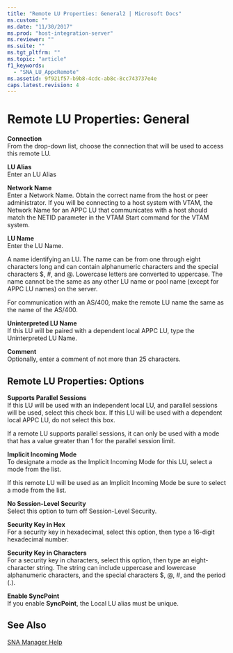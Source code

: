 ```yaml
---
title: "Remote LU Properties: General2 | Microsoft Docs"
ms.custom: ""
ms.date: "11/30/2017"
ms.prod: "host-integration-server"
ms.reviewer: ""
ms.suite: ""
ms.tgt_pltfrm: ""
ms.topic: "article"
f1_keywords: 
  - "SNA_LU_AppcRemote"
ms.assetid: 9f921f57-b9b8-4cdc-ab8c-8cc743737e4e
caps.latest.revision: 4
---
```

# Remote LU Properties: General
**Connection**  
 From the drop-down list, choose the connection that will be used to access this remote LU.  
  
 **LU Alias**  
 Enter an LU Alias  
  
 **Network Name**  
 Enter a Network Name. Obtain the correct name from the host or peer administrator. If you will be connecting to a host system with VTAM, the Network Name for an APPC LU that communicates with a host should match the NETID parameter in the VTAM Start command for the VTAM system.  
  
 **LU Name**  
 Enter the LU Name.  
  
 A name identifying an LU. The name can be from one through eight characters long and can contain alphanumeric characters and the special characters $, #, and @. Lowercase letters are converted to uppercase. The name cannot be the same as any other LU name or pool name (except for APPC LU names) on the server.  
  
 For communication with an AS/400, make the remote LU name the same as the name of the AS/400.  
  
 **Uninterpreted LU Name**  
 If this LU will be paired with a dependent local APPC LU, type the Uninterpreted LU Name.  
  
 **Comment**  
 Optionally, enter a comment of not more than 25 characters.  
  
## Remote LU Properties: Options  
 **Supports Parallel Sessions**  
 If this LU will be used with an independent local LU, and parallel sessions will be used, select this check box. If this LU will be used with a dependent local APPC LU, do not select this box.  
  
 If a remote LU supports parallel sessions, it can only be used with a mode that has a value greater than 1 for the parallel session limit.  
  
 **Implicit Incoming Mode**  
 To designate a mode as the Implicit Incoming Mode for this LU, select a mode from the list.  
  
 If this remote LU will be used as an Implicit Incoming Mode be sure to select a mode from the list.  
  
 **No Session-Level Security**  
 Select this option to turn off Session-Level Security.  
  
 **Security Key in Hex**  
 For a security key in hexadecimal, select this option, then type a 16-digit hexadecimal number.  
  
 **Security Key in Characters**  
 For a security key in characters, select this option, then type an eight-character string. The string can include uppercase and lowercase alphanumeric characters, and the special characters $, @, #, and the period (.).  
  
 **Enable SyncPoint**  
 If you enable **SyncPoint**, the Local LU alias must be unique.  
  
## See Also  
 [SNA Manager Help](../HIS2010/sna-manager-help2.md)